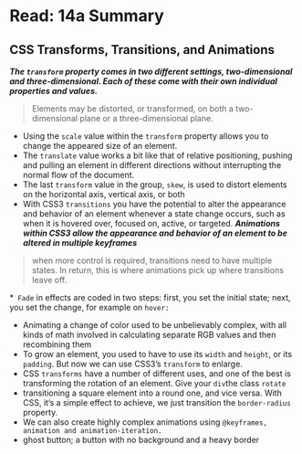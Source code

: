 # Read: 14a Summary
## CSS Transforms, Transitions, and Animations


***The `transform` property comes in two different settings, two-dimensional and three-dimensional. Each of these come with their own individual properties and values.***
> Elements may be distorted, or transformed, on both a two-dimensional plane or a three-dimensional plane. 

* Using the `scale` value within the `transform` property allows you to change the appeared size of an element. 
* The `translate` value works a bit like that of relative positioning, pushing and pulling an element in different directions without interrupting the normal flow of the document.
* The last `transform` value in the group, `skew`, is used to distort elements on the horizontal axis, vertical axis, or both
* With CSS3 `transitions` you have the potential to alter the appearance and behavior of an element whenever a state change occurs, such as when it is hovered over, focused on, active, or targeted.
***Animations within CSS3 allow the appearance and behavior of an element to be altered in multiple keyframes***
> when more control is required, transitions need to have multiple states. In return, this is where animations pick up where transitions leave off.

*` Fade` in effects are coded in two steps: first, you set the initial state; next, you set the change, for example on `hover:`
* Animating a change of color used to be unbelievably complex, with all kinds of math involved in calculating separate RGB values and then recombining them
* To grow an element, you used to have to use its `width` and `height`, or its `padding`. But now we can use CSS3’s `transform` to enlarge.
* CSS `transforms` have a number of different uses, and one of the best is transforming the rotation of an element. Give your `div`the class `rotate`
* transitioning a square element into a round one, and vice versa. With CSS, it’s a simple effect to achieve, we just transition the `border-radius` property.
* We can also create highly complex animations using `@keyframes, animation and animation-iteration.`
* ghost button; a button with no background and a heavy border

